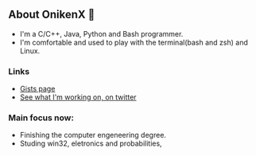 ## About OnikenX 👋

- I'm a C/C++, Java, Python and Bash programmer.
- I'm comfortable and used to play with the terminal(bash and zsh) and Linux.

### Links

- [Gists page](https://gist.github.com/OnikenX/)
- [See what I'm working on, on twitter](https://twitter.com/OnikenX_)

### Main focus now:
- Finishing the computer engeneering degree.
- Studing win32, eletronics and probabilities,
